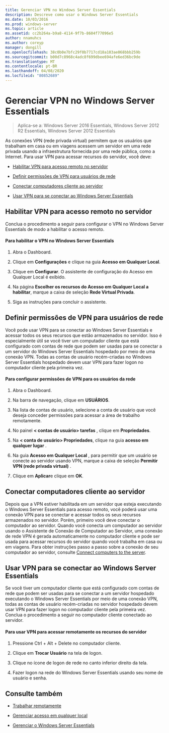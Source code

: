 ```yaml
---
title: Gerenciar VPN no Windows Server Essentials
description: Descreve como usar o Windows Server Essentials
ms.date: 10/03/2016
ms.prod: windows-server
ms.topic: article
ms.assetid: cc2b264a-b9a8-4114-9f7b-8604f77096e5
author: nnamuhcs
ms.author: coreyp
manager: dongill
ms.openlocfilehash: 38c0b0e7bfc29f0b7717cd18a103ae068bbb259b
ms.sourcegitcommit: b00d7c8968c4adc8f699dbee694afe6ed36bc9de
ms.translationtype: MT
ms.contentlocale: pt-BR
ms.lasthandoff: 04/08/2020
ms.locfileid: "80852689"
---
```

# <a name="manage-vpn-in-windows-server-essentials"></a>Gerenciar VPN no Windows Server Essentials

>Aplica-se a: Windows Server 2016 Essentials, Windows Server 2012 R2 Essentials, Windows Server 2012 Essentials 
  
 As conexões VPN (rede privada virtual) permitem que os usuários que trabalham em casa ou em viagens acessem um servidor em uma rede privada usando a infraestrutura fornecida por uma rede pública, como a Internet. Para usar VPN para acessar recursos do servidor, você deve:  
  
-   [Habilitar VPN para acesso remoto no servidor](Manage-VPN-in-Windows-Server-Essentials.md#BKMK_1)  
  
-   [Definir permissões de VPN para usuários de rede](Manage-VPN-in-Windows-Server-Essentials.md#BKMK_2)  
  
-   [Conectar computadores cliente ao servidor](Manage-VPN-in-Windows-Server-Essentials.md#BKMK_Connect)  
  
-   [Usar VPN para se conectar ao Windows Server Essentials](Manage-VPN-in-Windows-Server-Essentials.md#BKMK_3)  
  
##  <a name="enable-vpn-for-remote-access-on-the-server"></a><a name="BKMK_1"></a>Habilitar VPN para acesso remoto no servidor  
 Conclua o procedimento a seguir para configurar o VPN no Windows Server Essentials de modo a habilitar o acesso remoto.  
  
#### <a name="to-enable-vpn-in-windows-server-essentials"></a>Para habilitar o VPN no Windows Server Essentials  
  
1.  Abra o Dashboard.  
  
2.  Clique em **Configurações** e clique na guia **Acesso em Qualquer Local**.  
  
3.  Clique em **Configurar**. O assistente de configuração do Acesso em Qualquer Local é exibido.  
  
4.  Na página **Escolher os recursos do Acesso em Qualquer Local a habilitar**, marque a caixa de seleção **Rede Virtual Privada**.  
  
5.  Siga as instruções para concluir o assistente.  
  
##  <a name="set-vpn-permissions-for-network-users"></a><a name="BKMK_2"></a>Definir permissões de VPN para usuários de rede  
 Você pode usar VPN para se conectar ao Windows Server Essentials e acessar todos os seus recursos que estão armazenados no servidor. Isso é especialmente útil se você tiver um computador cliente que está configurado com contas de rede que podem ser usadas para se conectar a um servidor do Windows Server Essentials hospedado por meio de uma conexão VPN. Todas as contas de usuário recém-criadas no Windows Server Essentials hospedado devem usar VPN para fazer logon no computador cliente pela primeira vez.  
  
#### <a name="to-set-vpn-permissions-for-network-users"></a>Para configurar permissões de VPN para os usuários da rede  
  
1.  Abra o Dashboard.  
  
2.  Na barra de navegação, clique em **USUÁRIOS**.  
  
3.  Na lista de contas de usuário, selecione a conta de usuário que você deseja conceder permissões para acessar a área de trabalho remotamente.  
  
4.  No painel **< contas de usuário\> tarefas** , clique em **Propriedades**.  
  
5.  Na **< conta de usuário\> Propriedades**, clique na guia **acesso em qualquer lugar** .  
  
6.  Na guia **Acesso em Qualquer Local** , para permitir que um usuário se conecte ao servidor usando VPN, marque a caixa de seleção **Permitir VPN (rede privada virtual)**  .  
  
7.  Clique em **Aplicar**e clique em **OK**.  
  
##  <a name="connect-client-computers-to-the-server"></a><a name="BKMK_Connect"></a>Conectar computadores cliente ao servidor  
 Depois que a VPN estiver habilitada em um servidor que esteja executando o Windows Server Essentials para acesso remoto, você poderá usar uma conexão VPN para se conectar e acessar todos os seus recursos armazenados no servidor. Porém, primeiro você deve conectar o computador ao servidor. Quando você conecta um computador ao servidor usando o Assistente de Conexão de Computador ao Servidor, uma conexão de rede VPN é gerada automaticamente no computador cliente e pode ser usada para acessar recursos do servidor quando você trabalha em casa ou em viagens. Para obter instruções passo a passo sobre a conexão de seu computador ao servidor, consulte [Connect computers to the server](../use/Get-Connected-in-Windows-Server-Essentials.md#BKMK_9).  
  
##  <a name="use-vpn-to-connect-to-windows-server-essentials"></a><a name="BKMK_3"></a>Usar VPN para se conectar ao Windows Server Essentials  
 Se você tiver um computador cliente que está configurado com contas de rede que podem ser usadas para se conectar a um servidor hospedado executando o Windows Server Essentials por meio de uma conexão VPN, todas as contas de usuário recém-criadas no servidor hospedado devem usar VPN para fazer logon no computador cliente pela primeira vez. Conclua o procedimento a seguir no computador cliente conectado ao servidor.  
  
#### <a name="to-use-vpn-to-remotely-access-server-resources"></a>Para usar VPN para acessar remotamente os recursos do servidor  
  
1.  Pressione Ctrl + Alt + Delete no computador cliente.  
  
2.  Clique em **Trocar Usuário** na tela de logon.  
  
3.  Clique no ícone de logon de rede no canto inferior direito da tela.  
  
4.  Fazer logon na rede do Windows Server Essentials usando seu nome de usuário e senha.  
  
## <a name="see-also"></a>Consulte também  
  
-   [Trabalhar remotamente](../use/Work-Remotely-in-Windows-Server-Essentials.md)  
  
-   [Gerenciar acesso em qualquer local](Manage-Anywhere-Access-in-Windows-Server-Essentials.md)  
  
-   [Gerenciar o Windows Server Essentials](Manage-Windows-Server-Essentials.md)

